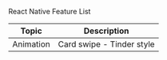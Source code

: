 React Native Feature List

| Topic     | Description               |
| --------- | ------------------------- |
| Animation | Card swipe - Tinder style |
